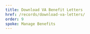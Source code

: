 ```yaml
---
title: Download VA Benefit Letters
href: /records/download-va-letters/
order: 9
spoke: Manage Benefits
---
```

